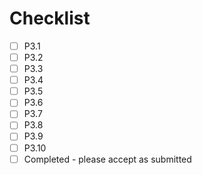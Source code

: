# Checklist
<!-- WARNING This is GFM -->
<!--==============  START:   Edit the Markdown below here  ==============  -->

* [ ] P3.1
* [ ] P3.2
* [ ] P3.3
* [ ] P3.4
* [ ] P3.5
* [ ] P3.6
* [ ] P3.7
* [ ] P3.8
* [ ] P3.9
* [ ] P3.10
* [ ] Completed - please accept as submitted

<!--==============  START:   Edit the Markdown above here  ==============  -->
